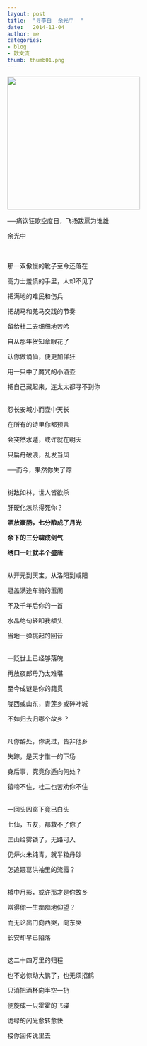 ```yaml
---
layout: post
title:  "寻李白  余光中  "
date:   2014-11-04 
author: me
categories: 
- blog
- 散文流
thumb: thumb01.png
---
```


<img src="http://liubai.qiniudn.com/libai.jpg" style="width:300px;height=333px">


──痛饮狂歌空度日，飞扬跋扈为谁雄

余光中

<!--more-->
<br><br>
那一双傲慢的靴子至今还落在

高力士羞愤的手里，人却不见了

把满地的难民和伤兵

把胡马和羌马交践的节奏

留给杜二去细细地苦吟

自从那年贺知章眼花了

认你做谪仙，便更加佯狂

用一只中了魔咒的小酒壶

把自己藏起来，连太太都寻不到你<br><br>

怨长安城小而壶中天长

在所有的诗里你都预言

会突然水遁，或许就在明天

只扁舟破浪，乱发当风

──而今，果然你失了踪<br><br>

 

树敌如林，世人皆欲杀

肝硬化怎杀得死你？

**酒放豪肠，七分酿成了月光**

**余下的三分啸成剑气**

**绣口一吐就半个盛唐**<br><br>

从开元到天宝，从洛阳到咸阳

冠盖满途车骑的嚣闹

不及千年后你的一首

水晶绝句轻叩我额头

当地一弹挑起的回音<br><br>

 

一贬世上已经够落魄

再放夜郎毋乃太难堪

至今成谜是你的籍贯

陇西或山东，青莲乡或碎叶城

不如归去归哪个故乡？<br><br>

凡你醉处，你说过，皆非他乡

失踪，是天才惟一的下场

身后事，究竟你遁向何处？

猿啼不住，杜二也苦劝你不住<br><br>

一回头囚窗下竟已白头

七仙，五友，都救不了你了

匡山给雾锁了，无路可入

仍炉火未纯青，就半粒丹砂

怎追蹑葛洪袖里的流霞？<br><br>

 

樽中月影，或许那才是你故乡

常得你一生痴痴地仰望？

而无论出门向西哭，向东哭

长安却早已陷落<br><br>

这二十四万里的归程

也不必惊动大鹏了，也无须招鹤

只消把酒杯向半空一扔

便旋成一只霍霍的飞碟

诡绿的闪光愈转愈快

接你回传说里去